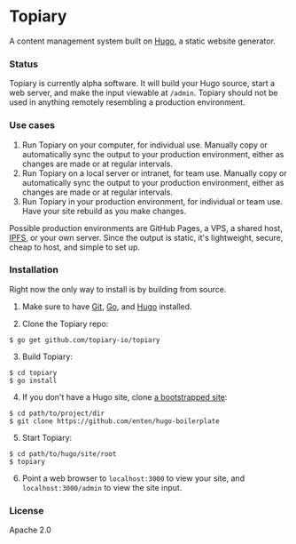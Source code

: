 # Topiary

A content management system built on [Hugo](https://github.com/spf13/hugo), a static website generator.

### Status

Topiary is currently alpha software. It will build your Hugo source, start a web server, and make the input viewable at `/admin`. Topiary should not be used in anything remotely resembling a production environment.

### Use cases

1. Run Topiary on your computer, for individual use. Manually copy or automatically sync the output to your production environment, either as changes are made or at regular intervals.
2. Run Topiary on a local server or intranet, for team use. Manually copy or automatically sync the output to your production environment, either as changes are made or at regular intervals.
3. Run Topiary in your production environment, for individual or team use. Have your site rebuild as you make changes.

Possible production environments are GitHub Pages, a VPS, a shared host, [IPFS](ipfs.io), or your own server. Since the output is static, it's lightweight, secure, cheap to host, and simple to set up.

### Installation

Right now the only way to install is by building from source.

1. Make sure to have [Git](https://git-scm.com/downloads), [Go](https://golang.org/dl/), and [Hugo](http://gohugo.io/overview/installing/) installed.

2. Clone the Topiary repo:
  ```
  $ go get github.com/topiary-io/topiary
  ```

3. Build Topiary:
  ```
  $ cd topiary
  $ go install
  ```

4. If you don't have a Hugo site, clone [a bootstrapped site](https://github.com/enten/hugo-boilerplate):
  ```
  $ cd path/to/project/dir
  $ git clone https://github.com/enten/hugo-boilerplate
  ```

5. Start Topiary:
  ```
  $ cd path/to/hugo/site/root
  $ topiary
  ```

6. Point a web browser to `localhost:3000` to view your site, and `localhost:3000/admin` to view the site input.

### License

Apache 2.0
